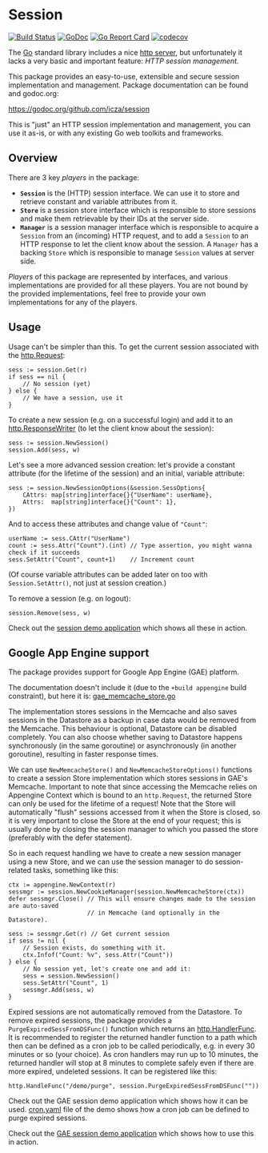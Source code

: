 # Session

[![Build Status](https://travis-ci.org/icza/session.svg?branch=master)](https://travis-ci.org/icza/session)
[![GoDoc](https://godoc.org/github.com/icza/session?status.svg)](https://godoc.org/github.com/icza/session)
[![Go Report Card](https://goreportcard.com/badge/github.com/icza/session)](https://goreportcard.com/report/github.com/icza/session)
[![codecov](https://codecov.io/gh/icza/session/branch/master/graph/badge.svg)](https://codecov.io/gh/icza/session)

The [Go](https://golang.org/) standard library includes a nice [http server](https://golang.org/pkg/net/http/), but unfortunately it lacks a very basic and important feature: _HTTP session management_.

This package provides an easy-to-use, extensible and secure session implementation and management. Package documentation can be found and godoc.org:

https://godoc.org/github.com/icza/session

This is "just" an HTTP session implementation and management, you can use it as-is, or with any existing Go web toolkits and frameworks.

## Overview

There are 3 key _players_ in the package:

- **`Session`** is the (HTTP) session interface. We can use it to store and retrieve constant and variable attributes from it.
- **`Store`** is a session store interface which is responsible to store sessions and make them retrievable by their IDs at the server side.
- **`Manager`** is a session manager interface which is responsible to acquire a `Session` from an (incoming) HTTP request, and to add a `Session` to an HTTP response to let the client know about the session. A `Manager` has a backing `Store` which is responsible to manage `Session` values at server side.

_Players_ of this package are represented by interfaces, and various implementations are provided for all these players.
You are not bound by the provided implementations, feel free to provide your own implementations for any of the players.

## Usage

Usage can't be simpler than this. To get the current session associated with the [http.Request](https://golang.org/pkg/net/http/#Request):

    sess := session.Get(r)
    if sess == nil {
        // No session (yet)
    } else {
        // We have a session, use it
    }

To create a new session (e.g. on a successful login) and add it to an [http.ResponseWriter](https://golang.org/pkg/net/http/#ResponseWriter) (to let the client know about the session):

    sess := session.NewSession()
    session.Add(sess, w)

Let's see a more advanced session creation: let's provide a constant attribute (for the lifetime of the session) and an initial, variable attribute:

    sess := session.NewSessionOptions(&session.SessOptions{
        CAttrs: map[string]interface{}{"UserName": userName},
        Attrs:  map[string]interface{}{"Count": 1},
    })

And to access these attributes and change value of `"Count"`:

    userName := sess.CAttr("UserName")
    count := sess.Attr("Count").(int) // Type assertion, you might wanna check if it succeeds
    sess.SetAttr("Count", count+1)    // Increment count

(Of course variable attributes can be added later on too with `Session.SetAttr()`, not just at session creation.)

To remove a session (e.g. on logout):

    session.Remove(sess, w)

Check out the [session demo application](https://github.com/icza/session/blob/master/session_demo/session_demo.go) which shows all these in action.

## Google App Engine support

The package provides support for Google App Engine (GAE) platform.

The documentation doesn't include it (due to the `+build appengine` build constraint), but here it is: [gae_memcache_store.go](https://github.com/icza/session/blob/master/gae_memcache_store.go)

The implementation stores sessions in the Memcache and also saves sessions in the Datastore as a backup
in case data would be removed from the Memcache. This behaviour is optional, Datastore can be disabled completely.
You can also choose whether saving to Datastore happens synchronously (in the same goroutine)
or asynchronously (in another goroutine), resulting in faster response times.

We can use `NewMemcacheStore()` and `NewMemcacheStoreOptions()` functions to create a session Store implementation
which stores sessions in GAE's Memcache. Important to note that since accessing the Memcache relies on
Appengine Context which is bound to an `http.Request`, the returned Store can only be used for the lifetime of a request!
Note that the Store will automatically "flush" sessions accessed from it when the Store is closed,
so it is very important to close the Store at the end of your request; this is usually done by closing
the session manager to which you passed the store (preferably with the defer statement).

So in each request handling we have to create a new session manager using a new Store, and we can use the session manager
to do session-related tasks, something like this:

    ctx := appengine.NewContext(r)
    sessmgr := session.NewCookieManager(session.NewMemcacheStore(ctx))
    defer sessmgr.Close() // This will ensure changes made to the session are auto-saved
                          // in Memcache (and optionally in the Datastore).

    sess := sessmgr.Get(r) // Get current session
    if sess != nil {
        // Session exists, do something with it.
        ctx.Infof("Count: %v", sess.Attr("Count"))
    } else {
        // No session yet, let's create one and add it:
        sess = session.NewSession()
        sess.SetAttr("Count", 1)
        sessmgr.Add(sess, w)
    }

Expired sessions are not automatically removed from the Datastore. To remove expired sessions, the package
provides a `PurgeExpiredSessFromDSFunc()` function which returns an [http.HandlerFunc](https://golang.org/pkg/net/http/#HandlerFunc).
It is recommended to register the returned handler function to a path which then can be defined
as a cron job to be called periodically, e.g. in every 30 minutes or so (your choice).
As cron handlers may run up to 10 minutes, the returned handler will stop at 8 minutes
to complete safely even if there are more expired, undeleted sessions.
It can be registered like this:

    http.HandleFunc("/demo/purge", session.PurgeExpiredSessFromDSFunc(""))

Check out the GAE session demo application which shows how it can be used.
[cron.yaml](https://github.com/icza/session/blob/master/gae_session_demo/cron.yaml) file of the demo shows how a cron job can be defined to purge expired sessions.

Check out the [GAE session demo application](https://github.com/icza/session/blob/master/gae_session_demo/gae_session_demo.go) which shows how to use this in action.

